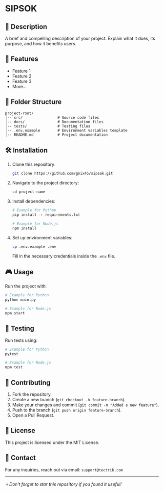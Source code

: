 # SIPSOK

## 📌 Description
A brief and compelling description of your project. Explain what it does, its purpose, and how it benefits users.

## 🚀 Features
- Feature 1
- Feature 2
- Feature 3
- More...

## 📂 Folder Structure
```
project-root/
│-- src/                # Source code files
│-- docs/               # Documentation files
│-- tests/              # Testing files
│-- .env.example        # Environment variables template
│-- README.md           # Project documentation
```

## 🛠 Installation
1. Clone this repository:
   ```bash
   git clone https://github.com/gnix45/sipsok.git
   ```
2. Navigate to the project directory:
   ```bash
   cd project-name
   ```
3. Install dependencies:
   ```bash
   # Example for Python
   pip install -r requirements.txt
   ```
   ```bash
   # Example for Node.js
   npm install
   ```
4. Set up environment variables:
   ```bash
   cp .env.example .env
   ```
   Fill in the necessary credentials inside the `.env` file.

## 🎮 Usage
Run the project with:
```bash
# Example for Python
python main.py
```
```bash
# Example for Node.js
npm start
```

## 🧪 Testing
Run tests using:
```bash
# Example for Python
pytest
```
```bash
# Example for Node.js
npm test
```

## 🤝 Contributing
1. Fork the repository.
2. Create a new branch (`git checkout -b feature-branch`).
3. Make your changes and commit (`git commit -m "Added a new feature"`).
4. Push to the branch (`git push origin feature-branch`).
5. Open a Pull Request.

## 📜 License
This project is licensed under the MIT License.

## 📧 Contact
For any inquiries, reach out via email: `support@tectrib.com`

---

_⭐ Don't forget to star this repository if you found it useful!_
